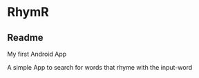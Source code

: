 # RhymR
## Readme

My first Android App

A simple App to search for words that rhyme with the input-word
